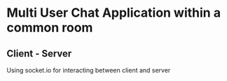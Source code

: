 # Multi User Chat Application within a common room

## Client - Server

Using socket.io for interacting between client and server

